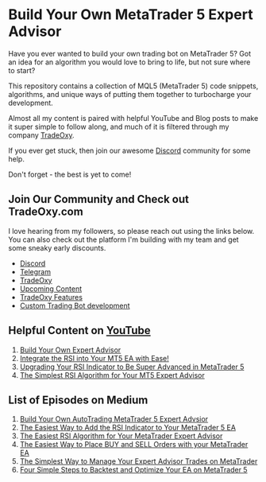 # Build Your Own MetaTrader 5 Expert Advisor
Have you ever wanted to build your own trading bot on MetaTrader 5? Got an idea for an algorithm you would love to bring to life, but not sure where to start? 

This repository contains a collection of MQL5 (MetaTrader 5) code snippets, algorithms, and unique ways of putting them together to turbocharge your development. 

Almost all my content is paired with helpful YouTube and Blog posts to make it super simple to follow along, and much of it is filtered through my company [TradeOxy](https://www.tradeoxy.com/).

If you ever get stuck, then join our awesome [Discord](https://discord.gg/wNYYGaMGfd) community for some help. 

Don't forget - the best is yet to come! 

## Join Our Community and Check out TradeOxy.com
I love hearing from my followers, so please reach out using the links below. You can also check out the platform I'm building with my team and get some sneaky early discounts. 

- [Discord](https://discord.gg/wNYYGaMGfd)
- [Telegram](https://t.me/TradeOxySupportBot)
- [TradeOxy](https://www.tradeoxy.com/)
- [Upcoming Content](https://tradeoxy.notion.site/Content-Creation-Roadmap-5f896060f39341fd9539bcaced8c3b5d)
- [TradeOxy Features](https://tradeoxy.notion.site/3f9666718dc24e38bbd4a56a741287ae?v=d810cfa006f54bafa4bbbe3674fefa98&pvs=74)
- [Custom Trading Bot development](https://tradeoxy.notion.site/Trading-Bot-Pricing-Guide-f0ff11b0604b4b998cba2b8da6a129cb?pvs=4)

## Helpful Content on [YouTube](https://www.youtube.com/@tradeoxy)
1. [Build Your Own Expert Advisor](https://youtu.be/QzGBGO968V8)
2. [Integrate the RSI into Your MT5 EA with Ease!](https://youtu.be/1OXOzkj78pM)
3. [Upgrading Your RSI Indicator to Be Super Advanced in MetaTrader 5](https://youtu.be/I3rnPu6I18A)
4. [The Simplest RSI Algorithm for Your MT5 Expert Advisor](https://youtu.be/KrBgG1r2L5c)

## List of Episodes on Medium
1. [Build Your Own AutoTrading MetaTrader 5 Expert Advsior](https://appnologyjames.medium.com/build-your-own-autotrading-metatrader-5-expert-advisor-45e17f96d1d0)
2. [The Easiest Way to Add the RSI Indicator to Your MetaTrader 5 EA](https://medium.com/@appnologyjames/the-easiest-way-to-add-the-rsi-indicator-to-your-metatrader-5-ea-da3dcb1f3fd3)
3. [The Easiest RSI Algorithm for Your MetaTrader Expert Advisor](https://medium.com/@appnologyjames/the-easiest-rsi-algorithm-for-your-metatrader-expert-advisor-91de3ad7249c)
4. [The Easiest Way to Place BUY and SELL Orders with your MetaTrader EA](https://medium.com/@appnologyjames/the-easiest-way-to-place-buy-and-sell-orders-with-your-metatrader-ea-86e3816001da)
5. [The Simplest Way to Manage Your Expert Advisor Trades on MetaTrader](https://medium.com/@appnologyjames/the-simplest-way-to-manage-your-expert-advisor-trades-on-metatrader-70da9df9c6ca)
6. [Four Simple Steps to Backtest and Optimize Your EA on MetaTrader 5](https://medium.com/@appnologyjames/four-simple-steps-to-backtest-and-optimize-your-ea-on-metatrader-5-3b6039b50cba)
